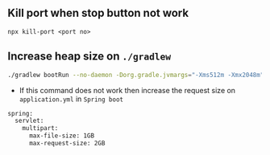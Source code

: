 ## Kill port when stop button not work
```
npx kill-port <port no>
```

## Increase heap size on `./gradlew`
```bash
./gradlew bootRun --no-daemon -Dorg.gradle.jvmargs="-Xms512m -Xmx2048m"
```
- If this command does not work then increase the request size on `application.yml` in `Spring boot`
```bash
spring:
  servlet:
    multipart:
      max-file-size: 1GB
      max-request-size: 2GB
```
